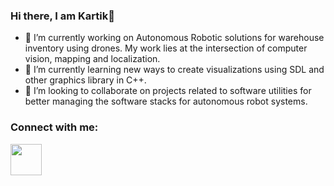 ### Hi there, I am Kartik👋

- 🔭 I’m currently working on Autonomous Robotic solutions for warehouse inventory using drones. My work lies at the intersection of computer vision, mapping and localization.
- 🌱 I’m currently learning new ways to create visualizations using SDL and other graphics library in C++.
- 👯 I’m looking to collaborate on projects related to software utilities for better managing the software stacks for autonomous robot systems.

### Connect with me:
[<img align="left" width="50px" src="https://banner2.cleanpng.com/20171202/f59/linkedin-download-png-5a22d420d16602.1978549215122319688577.jpg">][linkedin]

<br />
<br />

[website]:https://karry3775.github.io/real_life.html
[linkedin]:https://www.linkedin.com/in/kartik-prakash123/


